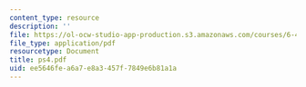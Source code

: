 ```yaml
---
content_type: resource
description: ''
file: https://ol-ocw-studio-app-production.s3.amazonaws.com/courses/6-432-stochastic-processes-detection-and-estimation-spring-2004/ee5646fea6a7e8a3457f7849e6b81a1a_ps4.pdf
file_type: application/pdf
resourcetype: Document
title: ps4.pdf
uid: ee5646fe-a6a7-e8a3-457f-7849e6b81a1a
---
```

